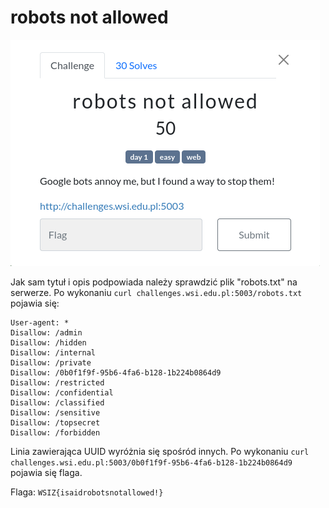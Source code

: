 # robots not allowed
![](9b77574c71d22a1d39d7455850eb5b00)

Jak sam tytuł i opis podpowiada należy sprawdzić plik "robots.txt" na serwerze. Po wykonaniu `curl challenges.wsi.edu.pl:5003/robots.txt` pojawia się:
```
User-agent: *
Disallow: /admin
Disallow: /hidden
Disallow: /internal
Disallow: /private
Disallow: /0b0f1f9f-95b6-4fa6-b128-1b224b0864d9
Disallow: /restricted
Disallow: /confidential
Disallow: /classified
Disallow: /sensitive
Disallow: /topsecret
Disallow: /forbidden
```

Linia zawierająca UUID wyróżnia się spośród innych. Po wykonaniu `curl challenges.wsi.edu.pl:5003/0b0f1f9f-95b6-4fa6-b128-1b224b0864d9` pojawia się flaga.

Flaga: `WSIZ{isaidrobotsnotallowed!}`